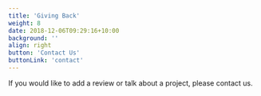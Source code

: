 ```yaml
---
title: 'Giving Back'
weight: 8
date: 2018-12-06T09:29:16+10:00
background: ''
align: right
button: 'Contact Us'
buttonLink: 'contact'
---
```

If you would like to add a review or talk about a project, please contact us.

